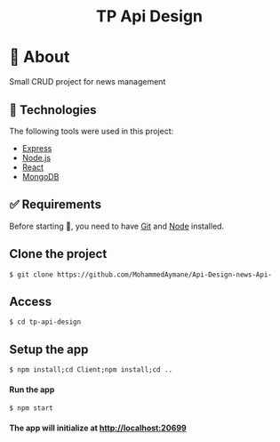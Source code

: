 <div align="center" id="top"> 
</div>

<h1 align="center">TP Api Design</h1>

# :dart: About

Small CRUD project for news management

## :rocket: Technologies

The following tools were used in this project:

- [Express](https://expressjs.com/fr/)
- [Node.js](https://nodejs.org/en/)
- [React](https://fr.reactjs.org/)
- [MongoDB](https://www.mongodb.com/)

## :white_check_mark: Requirements

Before starting :checkered_flag:, you need to have [Git](https://git-scm.com) and [Node](https://nodejs.org/en/) installed.

## Clone the project

```
$ git clone https://github.com/MohammedAymane/Api-Design-news-Api-
```

## Access

```
$ cd tp-api-design
```

## Setup the app

```
$ npm install;cd Client;npm install;cd ..
```

#### Run the app

```
$ npm start
```

#### The app will initialize at <http://localhost:20699>
